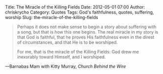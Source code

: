 Title: The Miracle of the Killing Fields
Date: 2012-05-01 07:00
Author: chriskrycho
Category: Quotes
Tags: God's faithfulness, quotes, suffering, worship
Slug: the-miracle-of-the-killing-fields

> Perhaps it does not make sense to begin a story about suffering with a
> song, but that is how this one begins. The real miracle in my story is
> that God is faithful, that he proves His faithfulness even in the
> direst of circumstances, and that He is to be worshiped.
>
> For me, that is the miracle of the Killing Fields: God drew me
> inexorably toward Himself, and I worshiped.

—Barnabas Mam with Kitty Murray, <cite>Church Behind the Wire</cite>
